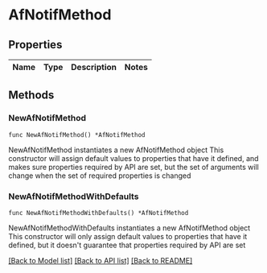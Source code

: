 # AfNotifMethod

## Properties

Name | Type | Description | Notes
------------ | ------------- | ------------- | -------------

## Methods

### NewAfNotifMethod

`func NewAfNotifMethod() *AfNotifMethod`

NewAfNotifMethod instantiates a new AfNotifMethod object
This constructor will assign default values to properties that have it defined,
and makes sure properties required by API are set, but the set of arguments
will change when the set of required properties is changed

### NewAfNotifMethodWithDefaults

`func NewAfNotifMethodWithDefaults() *AfNotifMethod`

NewAfNotifMethodWithDefaults instantiates a new AfNotifMethod object
This constructor will only assign default values to properties that have it defined,
but it doesn't guarantee that properties required by API are set


[[Back to Model list]](../README.md#documentation-for-models) [[Back to API list]](../README.md#documentation-for-api-endpoints) [[Back to README]](../README.md)


